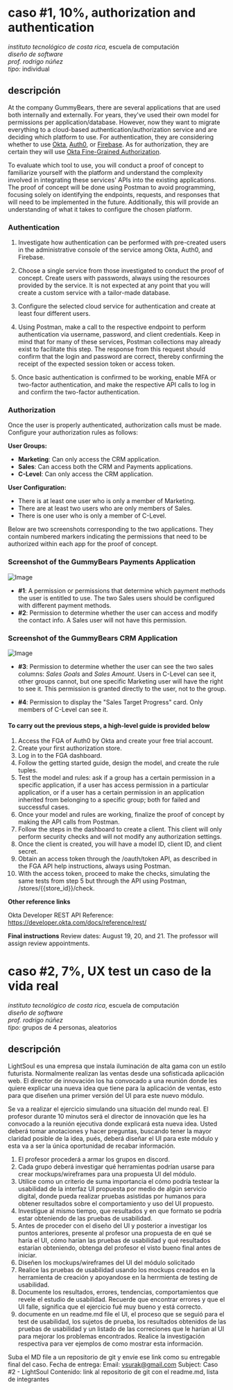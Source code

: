 # caso #1, 10%, authorization and authentication

_instituto tecnológico de costa rica_, escuela de computación  
_diseño de software_  
_prof. rodrigo núñez_  
_tipo:_ individual

## descripción 
At the company GummyBears, there are several applications that are used both internally and externally. For years, they've used their own model for permissions per application/database. However, now they want to migrate everything to a cloud-based authentication/authorization service and are deciding which platform to use. For authentication, they are considering whether to use [Okta](https://www.okta.com/), [Auth0](https://auth0.com/), or [Firebase](https://firebase.google.com/). As for authorization, they are certain they will use [Okta Fine-Grained Authorization](https://auth0.com/fine-grained-authorization).

To evaluate which tool to use, you will conduct a proof of concept to familiarize yourself with the platform and understand the complexity involved in integrating these services' APIs into the existing applications. The proof of concept will be done using Postman to avoid programming, focusing solely on identifying the endpoints, requests, and responses that will need to be implemented in the future. Additionally, this will provide an understanding of what it takes to configure the chosen platform.


### Authentication
1. Investigate how authentication can be performed with pre-created users in the administrative console of the service among Okta, Auth0, and Firebase.

2. Choose a single service from those investigated to conduct the proof of concept. Create users with passwords, always using the resources provided by the service. It is not expected at any point that you will create a custom service with a tailor-made database.

3. Configure the selected cloud service for authentication and create at least four different users.

4. Using Postman, make a call to the respective endpoint to perform authentication via username, password, and client credentials. Keep in mind that for many of these services, Postman collections may already exist to facilitate this step. The response from this request should confirm that the login and password are correct, thereby confirming the receipt of the expected session token or access token. 

5. Once basic authentication is confirmed to be working, enable MFA or two-factor authentication, and make the respective API calls to log in and confirm the two-factor authentication.

### Authorization

Once the user is properly authenticated, authorization calls must be made. Configure your authorization rules as follows:

**User Groups:**
- **Marketing**: Can only access the CRM application.
- **Sales**: Can access both the CRM and Payments applications.
- **C-Level**: Can only access the CRM application.

**User Configuration:**
- There is at least one user who is only a member of Marketing.
- There are at least two users who are only members of Sales.
- There is one user who is only a member of C-Level.

Below are two screenshots corresponding to the two applications. They contain numbered markers indicating the permissions that need to be authorized within each app for the proof of concept.

### Screenshot of the GummyBears Payments Application
![Image](./images/paymentmethods.jpg)

- **#1**: A permission or permissions that determine which payment methods the user is entitled to use. The two Sales users should be configured with different payment methods.
- **#2**: Permission to determine whether the user can access and modify the contact info. A Sales user will not have this permission.

### Screenshot of the GummyBears CRM Application
![Image](./images/salesreport.jpg)

- **#3**: Permission to determine whether the user can see the two sales columns: *Sales Goals* and *Sales Amount*. Users in C-Level can see it, other groups cannot, but one specific Marketing user will have the right to see it. This permission is granted directly to the user, not to the group.
  
- **#4**: Permission to display the "Sales Target Progress" card. Only members of C-Level can see it.

#### To carry out the previous steps, a high-level guide is provided below

1. Access the FGA of Auth0 by Okta and create your free trial account.
2. Create your first authorization store.
3. Log in to the FGA dashboard.
4. Follow the getting started guide, design the model, and create the rule tuples.
5. Test the model and rules: ask if a group has a certain permission in a specific application, if a user has access permission in a particular application, or if a user has a certain permission in an application inherited from belonging to a specific group; both for failed and successful cases.
6. Once your model and rules are working, finalize the proof of concept by making the API calls from Postman.
7. Follow the steps in the dashboard to create a client. This client will only perform security checks and will not modify any authorization settings.
8. Once the client is created, you will have a model ID, client ID, and client secret.
9. Obtain an access token through the /oauth/token API, as described in the FGA API help instructions, always using Postman.
10. With the access token, proceed to make the checks, simulating the same tests from step 5 but through the API using Postman, /stores/{{store_id}}/check.

**Other reference links**

Okta Developer REST API Reference: https://developer.okta.com/docs/reference/rest/

**Final instructions**
Review dates: August 19, 20, and 21.
The professor will assign review appointments.

# caso #2, 7%, UX test un caso de la vida real

_instituto tecnológico de costa rica_, escuela de computación  
_diseño de software_  
_prof. rodrigo núñez_  
_tipo:_ grupos de 4 personas, aleatorios


## descripción

LightSoul es una empresa que instala iluminación de alta gama con un estilo futurista. Normalmente realizan las ventas desde una sofisticada aplicación web. El director de innovación los ha convocado a una reunión donde les quiere explicar una nueva idea que tiene para la aplicación de ventas, esto para que diseñen una primer versión del UI para este nuevo módulo. 

Se va a realizar el ejercicio simulando una situación del mundo real. El profesor durante 10 minutos será el director de innovación que les ha convocado a la reunión ejecutiva donde explicará esta nueva idea. Usted deberá tomar anotaciones y hacer preguntas, buscando tener la mayor claridad posible de la idea, pués, deberá diseñar el UI para este módulo y esta va a ser la única oportunidad de recabar información. 

1. El profesor procederá a armar los grupos en discord. 
2. Cada grupo deberá investigar qué herramientas podrían usarse para crear mockups/wireframes para una propuesta UI del módulo.
3. Utilice como un criterio de suma importancia el cómo podría testear la usabilidad de la interfaz UI propuesta por medio de algún servicio digital, donde pueda realizar pruebas asistidas por humanos para obtener resultados sobre el comportamiento y uso del UI propuesto.
4. Investigue al mismo tiempo, que resultados y en que formato se podría estar obteniendo de las pruebas de usabilidad.
5. Antes de proceder con el diseño del UI y posterior a investigar los puntos anteriores, presente al profesor una propuesta de en qué se haría el UI, cómo harían las pruebas de usabilidad y qué resultados estarían obteniendo, obtenga del profesor el visto bueno final antes de iniciar. 
6. Diseñen los mockups/wireframes del UI del módulo solicitado 
7. Realice las pruebas de usabilidad usando los mockups creados en la herramienta de creación y apoyandose en la herrmienta de testing de usabilidad.
8. Documente los resultados, errores, tendencias, comportamientos que revele el estudio de usabilidad. Recuerde que encontrar errores y que el UI falle, significa que el ejercicio fué muy bueno y está correcto.
9. documente en un readme.md file el UI, el proceso que se seguió para el test de usabilidad, los sujetos de prueba, los resultados obtenidos de las pruebas de usabilidad y un listado de las correciones que le harían al UI para mejorar los problemas encontrados. Realice la investigación respectiva para ver ejemplos de como mostrar esta información. 

Suba el MD file a un repositorio de git y envíe ese link como su entregable final del caso.
Fecha de entrega: 
Email: vsurak@gmail.com 
Subject: Caso #2 - LightSoul
Contenido: link al repositorio de git con el readme.md, lista de integrantes 

